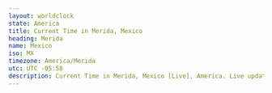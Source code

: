 ```yaml
---
layout: worldclock
state: America
title: Current Time in Merida, Mexico
heading: Merida
name: Mexico
iso: MX
timezone: America/Merida
utc: UTC -05:58
description: Current Time in Merida, Mexico [Live], America. Live update now time in Merida, timezone America/Merida, UTC -05:58, Country ISO code & Current Local Time.
---
```


